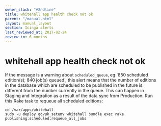 ```yaml
---
owner_slack: "#2ndline"
title: whitehall app health check not ok
parent: "/manual.html"
layout: manual_layout
section: Icinga alerts
last_reviewed_at: 2017-02-24
review_in: 6 months
---
```


# whitehall app health check not ok

If the message is a warning about `scheduled_queue`, eg '850 scheduled
edition(s); 840 job(s) queued', this alert means that the number of
editions in the database which are scheduled to be published in the
future is different from the number currently in the queue. This can
happen in Staging and Integration as a result of the data sync from
Production. Run this Rake task to requeue all scheduled editions:

```
cd /var/apps/whitehall
sudo -u deploy govuk_setenv whitehall bundle exec rake publishing:scheduled:requeue_all_jobs
```
